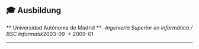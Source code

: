 ## 🎓 Ausbildung

** Universidad Autónoma de Madrid ** -*Ingeniería Superior en informática / BSC Informatik*2003-09 →
2009-01

---
